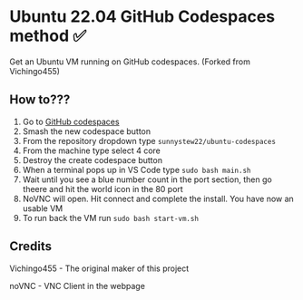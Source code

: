 # Ubuntu 22.04 GitHub Codespaces method ✅
Get an Ubuntu VM running on GitHub codespaces. (Forked from Vichingo455)

## How to???
1. Go to [GitHub codespaces](https://github.com/codespaces)
2. Smash the new codespace button
3. From the repository dropdown type ``sunnystew22/ubuntu-codespaces``
4. From the machine type select 4 core
5. Destroy the create codespace button
6. When a terminal pops up in VS Code type ``sudo bash main.sh``
7. Wait until you see a blue number count in the port section, then go theere and hit the world icon in the 80 port
8. NoVNC will open. Hit connect and complete the install. You have now an usable VM
9. To run back the VM run ``sudo bash start-vm.sh``

## Credits
Vichingo455 - The original maker of this project


noVNC - VNC Client in the webpage
